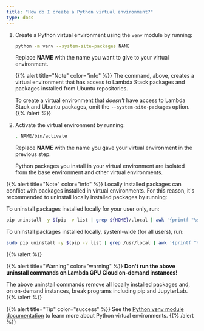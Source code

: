 ```yaml
---
title: "How do I create a Python virtual environment?"
type: docs
---
```


1. Create a Python virtual environment using the `venv` module by running:

   ```bash
   python -m venv --system-site-packages NAME
   ```

   Replace **NAME** with the name you want to give to your virtual
   environment.

   {{% alert title="Note" color="info" %}}
   The command, above, creates a virtual environment that has access to Lambda
   Stack packages and packages installed from Ubuntu repositories.

   To create a virtual environment that _doesn't_ have access to Lambda Stack
   and Ubuntu packages, omit the `--system-site-packages` option.
   {{% /alert %}}

1. Activate the virtual environment by running:

   ```bash
   . NAME/bin/activate
   ```

   Replace **NAME** with the name you gave your virtual environment in the
   previous step.

   Python packages you install in your virtual environment are isolated from
   the base environment and other virtual environments.

{{% alert title="Note" color="info" %}}
Locally installed packages can conflict with packages installed in virtual
environments. For this reason, it's recommended to uninstall locally installed
packages by running:

To uninstall packages installed locally for your user only, run:

```bash
pip uninstall -y $(pip -v list | grep ${HOME}/.local | awk '{printf "%s ", $1}')
```

To uninstall packages installed locally, system-wide (for all users), run:

```bash
sudo pip uninstall -y $(pip -v list | grep /usr/local | awk '{printf "%s ", $1}')
```
{{% /alert %}}

{{% alert title="Warning" color="warning" %}}
**Don't run the above uninstall commands on Lambda GPU Cloud on-demand
instances!**

The above uninstall commands remove all locally installed packages and, on
on-demand instances, break programs including pip and JupyterLab.
{{% /alert %}}

{{% alert title="Tip" color="success" %}}
See the
[Python venv module documentation](https://docs.python.org/3/library/venv.html)
to learn more about Python virtual environments.
{{% /alert %}}
